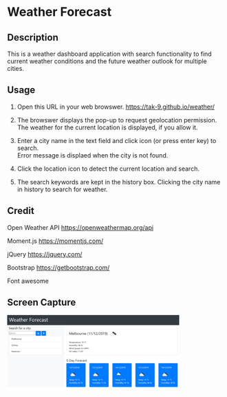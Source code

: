 # Weather Forecast 

## Description 
This is a weather dashboard application with search functionality to find current weather conditions and the future weather outlook for multiple cities.

## Usage
1. Open this URL in your web browswer. 
https://tak-9.github.io/weather/

2. The browswer displays the pop-up to request geolocation permission. 
The weather for the current location is displayed, if you allow it.

3. Enter a city name in the text field and click icon (or press enter key) to search.  
Error message is displaed when the city is not found.

4. Click the location icon to detect the current location and search. 

5. The search keywords are kept in the history box. Clicking the city name in history to search for weather. 

## Credit 
Open Weather API https://openweathermap.org/api

Moment.js https://momentjs.com/

jQuery https://jquery.com/

Bootstrap https://getbootstrap.com/

Font awesome 

## Screen Capture

<img src="screencapture.png" width="400px">
